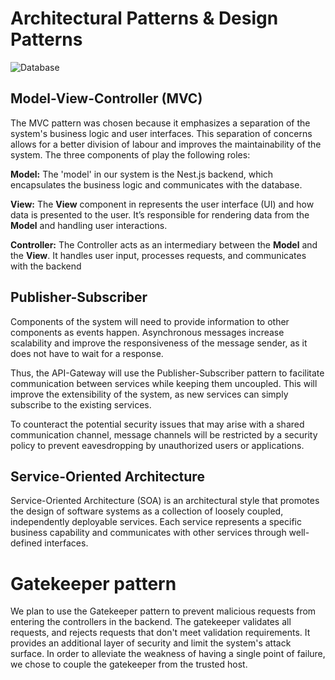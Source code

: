 # Architectural Patterns & Design Patterns

![Database](/archetecturalDiagram.png)

## Model-View-Controller (MVC)
The MVC pattern was chosen because it emphasizes a separation of the system's business logic and user interfaces. This separation of concerns allows for a better division of labour and improves the maintainability of the system. The three components of play the following roles:

**Model:** The 'model' in our system is the Nest.js backend, which encapsulates the business logic and communicates with the database.

**View:** The **View** component in represents the user interface (UI) and how data is presented to the user. It’s responsible for rendering data from the **Model** and handling user interactions.

**Controller:** The Controller acts as an intermediary between the **Model** and the **View**. It handles user input, processes requests, and communicates with the backend

## Publisher-Subscriber
Components of the system will need to provide information to other components as events happen. Asynchronous messages increase scalability and improve the responsiveness of the message sender, as it does not have to wait for a response.

Thus, the API-Gateway will use the Publisher-Subscriber pattern to facilitate communication between services while keeping them uncoupled. This will improve the extensibility of the system, as new services can simply subscribe to the existing services. 

To counteract the potential security issues that may arise with a shared communication channel, message channels will be restricted by a security policy to prevent eavesdropping by unauthorized users or applications.
## Service-Oriented Architecture
Service-Oriented Architecture (SOA) is an architectural style that promotes the design of software systems as a collection of loosely coupled, independently deployable services. Each service represents a specific business capability and communicates with other services through well-defined interfaces.

# Gatekeeper pattern
We plan to use the Gatekeeper pattern to prevent malicious requests from entering the controllers in the backend.
The gatekeeper validates all requests, and rejects requests that don't meet validation requirements. It provides an additional layer of security and limit the system's attack surface.
In order to alleviate the weakness of having a single point of failure, we chose to couple the gatekeeper from the trusted host.
